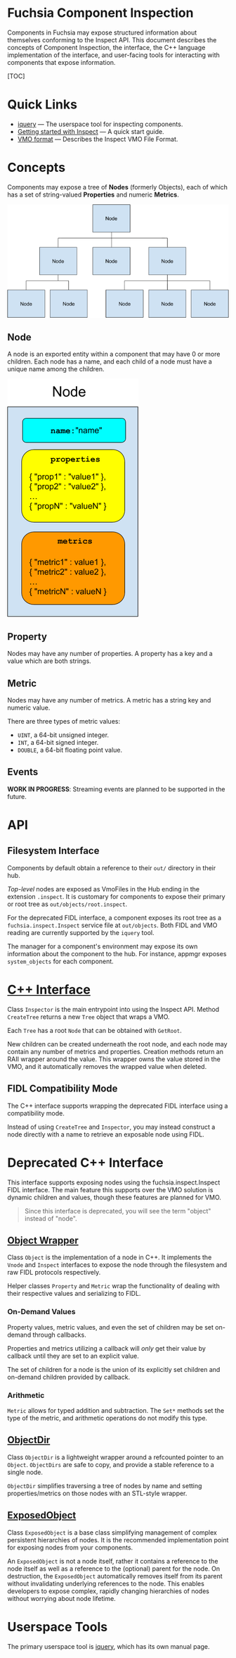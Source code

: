 Fuchsia Component Inspection
=====

Components in Fuchsia may expose structured information about themselves
conforming to the Inspect API. This document describes the concepts of
Component Inspection, the interface, the C++ language implementation
of the interface, and user-facing tools for interacting with components
that expose information.

[TOC]

# Quick Links

* [iquery](iquery.md) &mdash; The userspace tool for inspecting components.
* [Getting started with Inspect](gsw-inspect.md) &mdash; A quick start guide.
* [VMO format](vmo-format/README.md) &mdash; Describes the Inspect VMO File Format.

# Concepts

Components may expose a tree of **Nodes** (formerly Objects), each of which has a set of
string-valued **Properties** and numeric **Metrics**.

![Figure: A tree of **Nodes**s](tree.png)

## Node

A node is an exported entity within a component that may have 0 or
more children. Each node has a name, and each child of a node
must have a unique name among the children.

![Figure: An **Node**](node.png)

## Property

Nodes may have any number of properties. A property has a key and a
value which are both strings.

## Metric

Nodes may have any number of metrics. A metric has a string key and numeric value.

There are three types of metric values:

- `UINT`, a 64-bit unsigned integer.
- `INT`, a 64-bit signed integer.
- `DOUBLE`, a 64-bit floating point value.

## Events

**WORK IN PROGRESS**: Streaming events are planned to be supported in
the future.

# API

## Filesystem Interface

Components by default obtain a reference to their `out/` directory in
their hub.

*Top-level* nodes are exposed as VmoFiles in the Hub ending in the extension `.inspect`.
It is customary for components to expose their primary or root tree as
`out/objects/root.inspect`.

For the deprecated FIDL interface, a component exposes its root tree as a
`fuchsia.inspect.Inspect` service file at `out/objects`. Both FIDL and VMO
reading are currently supported by the `iquery` tool.

The manager for a component's environment may expose its own information
about the component to the hub. For instance, appmgr exposes
`system_objects` for each component.

# [C++ Interface](/garnet/public/lib/inspect/inspect.h)

Class `Inspector` is the main entrypoint into using the Inspect API.
Method `CreateTree` returns a new `Tree` object that wraps a VMO.

Each `Tree` has a root `Node` that can be obtained with `GetRoot`.

New children can be created underneath the root node, and each node may
contain any number of metrics and properties. Creation methods return
an RAII wrapper around the value. This wrapper owns the value stored in
the VMO, and it automatically removes the wrapped value when deleted.

## FIDL Compatibility Mode

The C++ interface supports wrapping the deprecated FIDL interface using
a compatibility mode.

Instead of using `CreateTree` and `Inspector`, you may instead construct
a node directly with a name to retrieve an exposable node using FIDL.

# Deprecated C++ Interface

This interface supports exposing nodes using the fuchsia.inspect.Inspect
FIDL interface. The main feature this supports over the VMO solution is
dynamic children and values, though these features are planned for VMO.

> Since this interface is deprecated, you will see the term "object"
> instead of "node".

## [Object Wrapper](/garnet/public/lib/inspect/deprecated/expose.h)

Class `Object` is the implementation of a node in C++. It implements
the `Vnode` and `Inspect` interfaces to expose the node through the
filesystem and raw FIDL protocols respectively.

Helper classes `Property` and `Metric` wrap the functionality of dealing
with their respective values and serializing to FIDL.

### On-Demand Values

Property values, metric values, and even the set of children may be set
on-demand through callbacks.

Properties and metrics utilizing a callback will *only* get their value
by callback until they are set to an explicit value.

The set of children for a node is the union of its explicitly set
children and on-demand children provided by callback.

### Arithmetic

`Metric` allows for typed addition and subtraction. The `Set*` methods set
the type of the metric, and arithmetic operations do not modify this type.

## [ObjectDir](/garnet/public/lib/inspect/deprecated/object_dir.h)

Class `ObjectDir` is a lightweight wrapper around a refcounted pointer
to an `Object`. `ObjectDirs` are safe to copy, and provide a stable
reference to a single node.

`ObjectDir` simplifies traversing a tree of nodes by name and setting
properties/metrics on those nodes with an STL-style wrapper.

## [ExposedObject](/garnet/public/lib/inspect/deprecated/exposed_object.h)

Class `ExposedObject` is a base class simplifying management of complex
persistent hierarchies of nodes. It is the recommended implementation
point for exposing nodes from your components.

An `ExposedObject` is not a node itself, rather it contains a reference
to the node itself as well as a reference to the (optional) parent for
the node. On destruction, the `ExposedObject` automatically removes
itself from its parent without invalidating underlying references to
the node. This enables developers to expose complex, rapidly changing
hierarchies of nodes without worrying about node lifetime.

# Userspace Tools

The primary userspace tool is [iquery](iquery.md), which has its own manual page.
